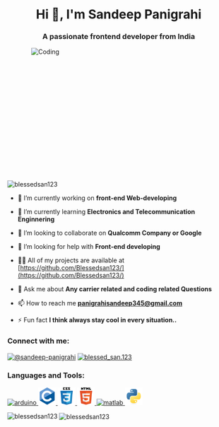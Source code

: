 <h1 align="center">Hi 👋, I'm Sandeep Panigrahi</h1>
<h3 align="center">A passionate frontend developer from India</h3>
<img align="right" alt="Coding" width="450" height="300" src="https://i.pinimg.com/originals/81/17/8b/81178b47a8598f0c81c4799f2cdd4057.gif">
<p align="left"> <img src="https://komarev.com/ghpvc/?username=blessedsan123&label=Profile%20views&color=0e75b6&style=flat" alt="blessedsan123" /> </p>


- 🔭 I’m currently working on **front-end Web-developing**

- 🌱 I’m currently learning **Electronics and Telecommunication Enginnering**

- 👯 I’m looking to collaborate on **Qualcomm Company or Google**

- 🤝 I’m looking for help with **Front-end developing**

- 👨‍💻 All of my projects are available at [https://github.com/Blessedsan123/](https://github.com/Blessedsan123/)

- 💬 Ask me about **Any carrier related and coding related Questions**

- 📫 How to reach me **panigrahisandeep345@gmail.com**

- ⚡ Fun fact **I think always stay cool in every situation..**

<h3 align="left">Connect with me:</h3>
<p align="left">
<a href="https://codepen.io/@sandeep-panigrahi" target="blank"><img align="center" src="https://raw.githubusercontent.com/rahuldkjain/github-profile-readme-generator/master/src/images/icons/Social/codepen.svg" alt="@sandeep-panigrahi" height="30" width="40" /></a>
<a href="https://instagram.com/blessed_san.123" target="blank"><img align="center" src="https://raw.githubusercontent.com/rahuldkjain/github-profile-readme-generator/master/src/images/icons/Social/instagram.svg" alt="blessed_san.123" height="30" width="40" /></a>
</p>

<h3 align="left">Languages and Tools:</h3>
<p align="left"> <a href="https://www.arduino.cc/" target="_blank" rel="noreferrer"> <img src="https://cdn.worldvectorlogo.com/logos/arduino-1.svg" alt="arduino" width="40" height="40"/> </a> <a href="https://www.cprogramming.com/" target="_blank" rel="noreferrer"> <img src="https://raw.githubusercontent.com/devicons/devicon/master/icons/c/c-original.svg" alt="c" width="40" height="40"/> </a> <a href="https://www.w3schools.com/css/" target="_blank" rel="noreferrer"> <img src="https://raw.githubusercontent.com/devicons/devicon/master/icons/css3/css3-original-wordmark.svg" alt="css3" width="40" height="40"/> </a> <a href="https://www.w3.org/html/" target="_blank" rel="noreferrer"> <img src="https://raw.githubusercontent.com/devicons/devicon/master/icons/html5/html5-original-wordmark.svg" alt="html5" width="40" height="40"/> </a> <a href="https://www.mathworks.com/" target="_blank" rel="noreferrer"> <img src="https://upload.wikimedia.org/wikipedia/commons/2/21/Matlab_Logo.png" alt="matlab" width="40" height="40"/> </a> <a href="https://www.mysql.com/" target="_blank" rel="noreferrer">  <img src="https://raw.githubusercontent.com/devicons/devicon/master/icons/python/python-original.svg" alt="python" width="40" height="40"/> </a> </p>

<p><img align="left" src="https://github-readme-stats.vercel.app/api/top-langs?username=blessedsan123&show_icons=true&locale=en&layout=compact" alt="blessedsan123" /></p>

<p>&nbsp;<img align="center" src="https://github-readme-stats.vercel.app/api?username=blessedsan123&show_icons=true&locale=en" alt="blessedsan123" /></p>
